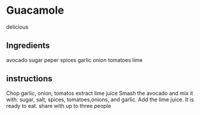 # Guacamole
delicious
## Ingredients
avocado
sugar
peper
spices
garlic
onion
tomatoes
lime
## instructions
Chop garlic, onion, tomatos
extract lime juice
Smash the avocado and mix it with: sugar, salt, spices, tomatoes,onions, and garlic. Add the lime juice. It is ready to eat.
share with up to three people
